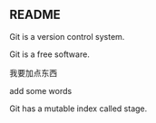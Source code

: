## README

Git is a version control system.

Git is a free software.

我要加点东西

add some words

Git has a mutable index called stage.
